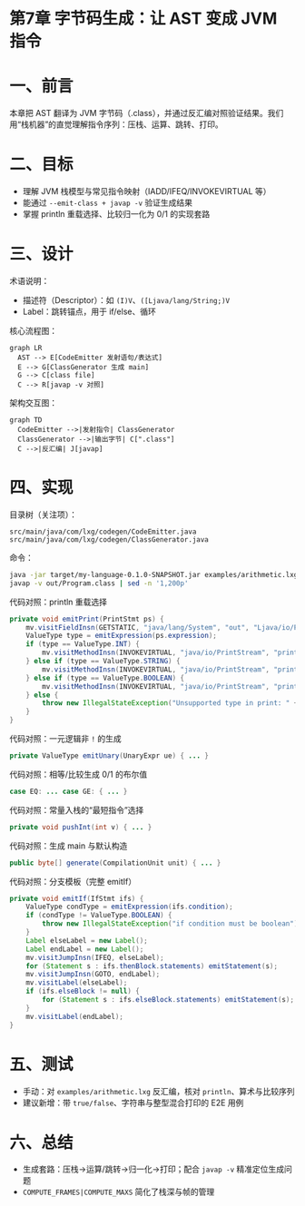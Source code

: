 # 第7章 字节码生成：让 AST 变成 JVM 指令

# 一、前言

本章把 AST 翻译为 JVM 字节码（.class），并通过反汇编对照验证结果。我们用“栈机器”的直觉理解指令序列：压栈、运算、跳转、打印。

# 二、目标

- 理解 JVM 栈模型与常见指令映射（IADD/IFEQ/INVOKEVIRTUAL 等）
- 能通过 `--emit-class + javap -v` 验证生成结果
- 掌握 println 重载选择、比较归一化为 0/1 的实现套路

# 三、设计

术语说明：

- 描述符（Descriptor）：如 `(I)V`、`([Ljava/lang/String;)V`
- Label：跳转锚点，用于 if/else、循环

核心流程图：

```mermaid
graph LR
  AST --> E[CodeEmitter 发射语句/表达式]
  E --> G[ClassGenerator 生成 main]
  G --> C[class file]
  C --> R[javap -v 对照]
```

架构交互图：

```mermaid
graph TD
  CodeEmitter -->|发射指令| ClassGenerator
  ClassGenerator -->|输出字节| C[".class"]
  C -->|反汇编| J[javap]
```

# 四、实现

目录树（关注项）：

```text
src/main/java/com/lxg/codegen/CodeEmitter.java
src/main/java/com/lxg/codegen/ClassGenerator.java
```

命令：

```bash
java -jar target/my-language-0.1.0-SNAPSHOT.jar examples/arithmetic.lxg --emit-class=out/Program.class
javap -v out/Program.class | sed -n '1,200p'
```

代码对照：println 重载选择

```74:86:src/main/java/com/lxg/codegen/CodeEmitter.java
private void emitPrint(PrintStmt ps) {
    mv.visitFieldInsn(GETSTATIC, "java/lang/System", "out", "Ljava/io/PrintStream;");
    ValueType type = emitExpression(ps.expression);
    if (type == ValueType.INT) {
        mv.visitMethodInsn(INVOKEVIRTUAL, "java/io/PrintStream", "println", "(I)V", false);
    } else if (type == ValueType.STRING) {
        mv.visitMethodInsn(INVOKEVIRTUAL, "java/io/PrintStream", "println", "(Ljava/lang/String;)V", false);
    } else if (type == ValueType.BOOLEAN) {
        mv.visitMethodInsn(INVOKEVIRTUAL, "java/io/PrintStream", "println", "(Z)V", false);
    } else {
        throw new IllegalStateException("Unsupported type in print: " + type);
    }
}
```

代码对照：一元逻辑非 `!` 的生成

```178:201:src/main/java/com/lxg/codegen/CodeEmitter.java
private ValueType emitUnary(UnaryExpr ue) { ... }
```

代码对照：相等/比较生成 0/1 的布尔值

```229:257:src/main/java/com/lxg/codegen/CodeEmitter.java
case EQ: ... case GE: { ... }
```

代码对照：常量入栈的“最短指令”选择

```263:284:src/main/java/com/lxg/codegen/CodeEmitter.java
private void pushInt(int v) { ... }
```

代码对照：生成 main 与默认构造

```23:53:src/main/java/com/lxg/codegen/ClassGenerator.java
public byte[] generate(CompilationUnit unit) { ... }
```

代码对照：分支模板（完整 emitIf）

```53:68:src/main/java/com/lxg/codegen/CodeEmitter.java
private void emitIf(IfStmt ifs) {
    ValueType condType = emitExpression(ifs.condition);
    if (condType != ValueType.BOOLEAN) {
        throw new IllegalStateException("if condition must be boolean");
    }
    Label elseLabel = new Label();
    Label endLabel = new Label();
    mv.visitJumpInsn(IFEQ, elseLabel);
    for (Statement s : ifs.thenBlock.statements) emitStatement(s);
    mv.visitJumpInsn(GOTO, endLabel);
    mv.visitLabel(elseLabel);
    if (ifs.elseBlock != null) {
        for (Statement s : ifs.elseBlock.statements) emitStatement(s);
    }
    mv.visitLabel(endLabel);
}
```

# 五、测试

- 手动：对 `examples/arithmetic.lxg` 反汇编，核对 `println`、算术与比较序列
- 建议新增：带 `true/false`、字符串与整型混合打印的 E2E 用例

# 六、总结

- 生成套路：压栈→运算/跳转→归一化→打印；配合 `javap -v` 精准定位生成问题
- `COMPUTE_FRAMES|COMPUTE_MAXS` 简化了栈深与帧的管理 
